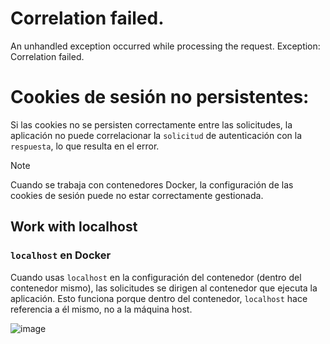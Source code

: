 # Correlation failed.

An unhandled exception occurred while processing the request. Exception: Correlation failed.

# Cookies de sesión no persistentes:

Si las cookies no se persisten correctamente entre las solicitudes, la aplicación no puede correlacionar la `solicitud` de autenticación con la `respuesta`, lo que resulta en el error.

> [!NOTE]
> Cuando se trabaja con contenedores Docker, la configuración de las cookies de sesión puede no estar correctamente gestionada.


## Work with localhost
### `localhost` en Docker
Cuando usas `localhost` en la configuración del contenedor (dentro del contenedor mismo), las solicitudes se dirigen al contenedor que ejecuta la aplicación. Esto funciona porque dentro del contenedor, `localhost` hace referencia a él mismo, no a la máquina host.

![image](https://github.com/user-attachments/assets/386ed1bc-aaa1-4fd6-ba41-2ac192d7e53d)
